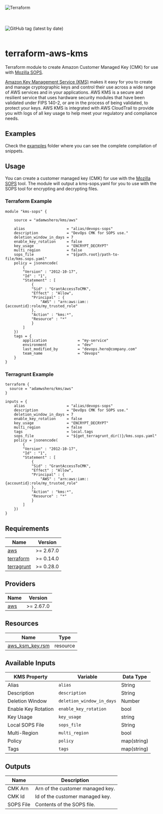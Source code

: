 ![Terraform](https://cloudarmy.io/tldr/images/tf_aws.jpg)
<br>
<br>
<br>
<br>
![GitHub tag (latest by date)](https://img.shields.io/github/v/tag/adamwshero/terraform-aws-kms?color=lightgreen&label=latest%20tag%3A&style=for-the-badge)
<br>
<br>
# terraform-aws-kms

Terraform module to create Amazon Customer Managed Key (CMK) for use with [Mozilla SOPS](https://github.com/mozilla/sops).

[Amazon Key Management Service (KMS)](https://aws.amazon.com/kms/) makes it easy for you to create and manage cryptographic keys and control their use across a wide range of AWS services and in your applications. AWS KMS is a secure and resilient service that uses hardware security modules that have been validated under FIPS 140-2, or are in the process of being validated, to protect your keys. AWS KMS is integrated with AWS CloudTrail to provide you with logs of all key usage to help meet your regulatory and compliance needs.

## Examples

Check the [examples](/examples/) folder where you can see the complete compilation of snippets.


## Usage

You can create a customer managed key (CMK) for use with the [Mozilla SOPS](https://github.com/mozilla/sops) tool. The module will output a kms-sops.yaml for you to use with the SOPS tool for encrypting and decrypting files.

### Terraform Example

```
module "kms-sops" {

    source = "adamwshero/kms/aws"

    alias                   = "alias/devops-sops"
    description             = "DevOps CMK for SOPS use."
    deletion_window_in_days = 7
    enable_key_rotation     = false
    key_usage               = "ENCRYPT_DECRYPT"
    multi_region            = false
    sops_file               = "${path.root}/path-to-file/kms.sops.yaml"
    policy = jsonencode(
        {
        "Version" : "2012-10-17",
        "Id" : "1",
        "Statement" : [
            {
            "Sid" : "GrantAccessToCMK",
            "Effect" : "Allow",
            "Principal" : {
                "AWS" : "arn:aws:iam::{accountid}:role/my_trusted_role"
            },
            "Action" : "kms:*",
            "Resource" : "*"
            }
        ]
    })
    tags = {
        application              = "my-service"
        environment              = "dev"
        last_modified_by         = "devops.hero@company.com"
        team_name                = "devops"
    }
}
```

### Terragrunt Example

```
terraform {
  source = "adamwshero/kms/aws"
}

inputs = {
    alias                   = "alias/devops-sops"
    description             = "DevOps CMK for SOPS use."
    deletion_window_in_days = 7
    enable_key_rotation     = false
    key_usage               = "ENCRYPT_DECRYPT"
    multi_region            = false
    tags                    = local.tags
    sops_file               = "${get_terragrunt_dir()}/kms.sops.yaml"
    policy = jsonencode(
        {
        "Version" : "2012-10-17",
        "Id" : "1",
        "Statement" : [
            {
            "Sid" : "GrantAccessToCMK",
            "Effect" : "Allow",
            "Principal" : {
                "AWS" : "arn:aws:iam::{accountid}:role/my_trusted_role"
            },
            "Action" : "kms:*",
            "Resource" : "*"
            }
        ]
    })
}
```

<!-- BEGINNING OF PRE-COMMIT-TERRAFORM DOCS HOOK -->
## Requirements

| Name | Version |
|------|---------|
| <a name="requirement_aws"></a> [aws](#requirement\_aws) | >= 2.67.0 |
| <a name="requirement_terraform"></a> [terraform](#requirement\_terraform) | >= 0.14.0 
| <a name="requirement_terragrunt"></a> [terragrunt](#requirement\_terragrunt) | >= 0.28.0 |

## Providers

| Name | Version |
|------|---------|
| <a name="provider_aws"></a> [aws](#provider\_aws) | >= 2.67.0 |

## Resources

| Name | Type |
|------|------|
| [aws_ksm_key.rsm](https://registry.terraform.io/providers/hashicorp/aws/latest/docs/resources/kms_key) | resource |

## Available Inputs

| KMS Property        | Variable                  | Data Type   |
| --------------------| --------------------------| ------------|
| Alias               | `alias`                   | String      |
| Description         | `description`             | String      |
| Deletion Window     | `deletion_window_in_days` | Number      |
| Enable Key Rotation | `enable_key_rotation`     | bool        |
| Key Usage           | `key_usage`               | string      |
| Local SOPS File     | `sops_file`               | String      |
| Multi-Region        | `multi_region`            | bool        |
| Policy              | `policy`                  | map(string) |
| Tags                | `tags`                    | map(string) |

## Outputs

| Name      | Description                      |
|-----------|----------------------------------|
| CMK Arn   | Arn of the customer managed key. |
| CMK Id    | Id of the customer managed key.  |
| SOPS File | Contents of the SOPS file.       |

